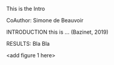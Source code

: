 This is the Intro

CoAuthor: Simone de Beauvoir

INTRODUCTION
this is ... (Bazinet, 2019)

RESULTS:
Bla Bla

<add figure 1 here>
